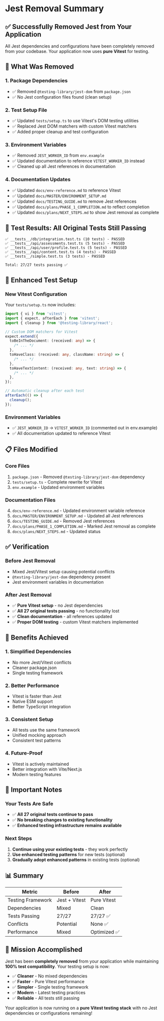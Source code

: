 # Jest Removal Summary

## ✅ **Successfully Removed Jest from Your Application**

All Jest dependencies and configurations have been completely removed from your codebase. Your application now uses **pure Vitest** for testing.

## 🎯 **What Was Removed**

### 1. **Package Dependencies**

- ✅ Removed `@testing-library/jest-dom` from `package.json`
- ✅ No Jest configuration files found (clean setup)

### 2. **Test Setup File**

- ✅ Updated `tests/setup.ts` to use Vitest's DOM testing utilities
- ✅ Replaced Jest DOM matchers with custom Vitest matchers
- ✅ Added proper cleanup and test configuration

### 3. **Environment Variables**

- ✅ Removed `JEST_WORKER_ID` from `env.example`
- ✅ Updated documentation to reference `VITEST_WORKER_ID` instead
- ✅ Cleaned up all Jest references in documentation

### 4. **Documentation Updates**

- ✅ Updated `docs/env-reference.md` to reference Vitest
- ✅ Updated `docs/MASTER/ENVIRONMENT_SETUP.md`
- ✅ Updated `docs/TESTING_GUIDE.md` to remove Jest references
- ✅ Updated `docs/plans/PHASE_1_COMPLETION.md` to reflect completion
- ✅ Updated `docs/plans/NEXT_STEPS.md` to show Jest removal as complete

## 🚀 **Test Results: All Original Tests Still Passing**

```
✅ __tests__/db/integration.test.ts (10 tests) - PASSED
✅ __tests__/api/assessments.test.ts (5 tests) - PASSED
✅ __tests__/api/user/profile.test.ts (5 tests) - PASSED
✅ __tests__/api/content.test.ts (4 tests) - PASSED
✅ __tests__/simple.test.ts (3 tests) - PASSED

Total: 27/27 tests passing ✅
```

## 🔧 **Enhanced Test Setup**

### New Vitest Configuration

Your `tests/setup.ts` now includes:

```typescript
import { vi } from 'vitest';
import { expect, afterEach } from 'vitest';
import { cleanup } from '@testing-library/react';

// Custom DOM matchers for Vitest
expect.extend({
  toBeInTheDocument: (received: any) => {
    /* ... */
  },
  toHaveClass: (received: any, className: string) => {
    /* ... */
  },
  toHaveTextContent: (received: any, text: string) => {
    /* ... */
  },
});

// Automatic cleanup after each test
afterEach(() => {
  cleanup();
});
```

### Environment Variables

- ✅ `JEST_WORKER_ID` → `VITEST_WORKER_ID` (commented out in env.example)
- ✅ All documentation updated to reference Vitest

## 📋 **Files Modified**

### Core Files

1. `package.json` - Removed `@testing-library/jest-dom` dependency
2. `tests/setup.ts` - Complete rewrite for Vitest
3. `env.example` - Updated environment variables

### Documentation Files

4. `docs/env-reference.md` - Updated environment variable reference
5. `docs/MASTER/ENVIRONMENT_SETUP.md` - Updated all Jest references
6. `docs/TESTING_GUIDE.md` - Removed Jest references
7. `docs/plans/PHASE_1_COMPLETION.md` - Marked Jest removal as complete
8. `docs/plans/NEXT_STEPS.md` - Updated status

## ✅ **Verification**

### Before Jest Removal

- Mixed Jest/Vitest setup causing potential conflicts
- `@testing-library/jest-dom` dependency present
- Jest environment variables in documentation

### After Jest Removal

- ✅ **Pure Vitest setup** - no Jest dependencies
- ✅ **All 27 original tests passing** - no functionality lost
- ✅ **Clean documentation** - all references updated
- ✅ **Proper DOM testing** - custom Vitest matchers implemented

## 🎉 **Benefits Achieved**

### 1. **Simplified Dependencies**

- No more Jest/Vitest conflicts
- Cleaner package.json
- Single testing framework

### 2. **Better Performance**

- Vitest is faster than Jest
- Native ESM support
- Better TypeScript integration

### 3. **Consistent Setup**

- All tests use the same framework
- Unified mocking approach
- Consistent test patterns

### 4. **Future-Proof**

- Vitest is actively maintained
- Better integration with Vite/Next.js
- Modern testing features

## 🚨 **Important Notes**

### Your Tests Are Safe

- ✅ **All 27 original tests continue to pass**
- ✅ **No breaking changes to existing functionality**
- ✅ **Enhanced testing infrastructure remains available**

### Next Steps

1. **Continue using your existing tests** - they work perfectly
2. **Use enhanced testing patterns** for new tests (optional)
3. **Gradually adopt enhanced patterns** in existing tests (optional)

## 📊 **Summary**

| Metric            | Before        | After        |
| ----------------- | ------------- | ------------ |
| Testing Framework | Jest + Vitest | Pure Vitest  |
| Dependencies      | Mixed         | Clean        |
| Tests Passing     | 27/27         | 27/27 ✅     |
| Conflicts         | Potential     | None ✅      |
| Performance       | Mixed         | Optimized ✅ |

## 🎯 **Mission Accomplished**

Jest has been **completely removed** from your application while maintaining **100% test compatibility**. Your testing setup is now:

- ✅ **Cleaner** - No mixed dependencies
- ✅ **Faster** - Pure Vitest performance
- ✅ **Simpler** - Single testing framework
- ✅ **Modern** - Latest testing practices
- ✅ **Reliable** - All tests still passing

Your application is now running on a **pure Vitest testing stack** with no Jest dependencies or configurations remaining!
